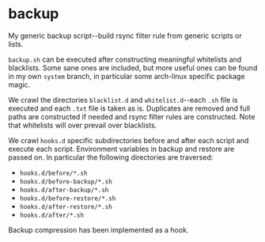 # backup

My generic backup script--build rsync filter rule from generic scripts or lists.

`backup.sh` can be executed after constructing meaningful whitelists and blacklists. Some sane ones are included, but more useful ones can be found in my own `system` branch, in particular some arch-linux specific package magic.

We crawl the directories `blacklist.d` and `whitelist.d`--each `.sh` file is executed and each `.txt` file is taken as is. Duplicates are removed and full paths are constructed if needed and rsync filter rules are constructed. Note that whitelists will over prevail over blacklists.

We crawl `hooks.d` specific subdirectories before and after each script and execute each script. Environment variables in backup and restore are passed on. In particular the following directories are traversed:
- `hooks.d/before/*.sh`
- `hooks.d/before-backup/*.sh`
- `hooks.d/after-backup/*.sh`
- `hooks.d/before-restore/*.sh`
- `hooks.d/after-restore/*.sh`
- `hooks.d/after/*.sh`

Backup compression has been implemented as a hook.
